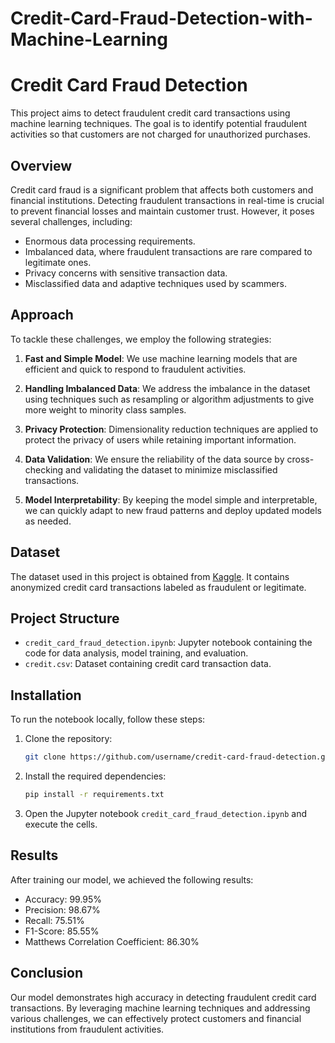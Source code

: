 # Credit-Card-Fraud-Detection-with-Machine-Learning
# Credit Card Fraud Detection

This project aims to detect fraudulent credit card transactions using machine learning techniques. The goal is to identify potential fraudulent activities so that customers are not charged for unauthorized purchases.

## Overview

Credit card fraud is a significant problem that affects both customers and financial institutions. Detecting fraudulent transactions in real-time is crucial to prevent financial losses and maintain customer trust. However, it poses several challenges, including:

- Enormous data processing requirements.
- Imbalanced data, where fraudulent transactions are rare compared to legitimate ones.
- Privacy concerns with sensitive transaction data.
- Misclassified data and adaptive techniques used by scammers.

## Approach

To tackle these challenges, we employ the following strategies:

1. **Fast and Simple Model**: We use machine learning models that are efficient and quick to respond to fraudulent activities.

2. **Handling Imbalanced Data**: We address the imbalance in the dataset using techniques such as resampling or algorithm adjustments to give more weight to minority class samples.

3. **Privacy Protection**: Dimensionality reduction techniques are applied to protect the privacy of users while retaining important information.

4. **Data Validation**: We ensure the reliability of the data source by cross-checking and validating the dataset to minimize misclassified transactions.

5. **Model Interpretability**: By keeping the model simple and interpretable, we can quickly adapt to new fraud patterns and deploy updated models as needed.

## Dataset

The dataset used in this project is obtained from [Kaggle](https://www.kaggle.com/mlg-ulb/creditcardfraud). It contains anonymized credit card transactions labeled as fraudulent or legitimate.

## Project Structure

- `credit_card_fraud_detection.ipynb`: Jupyter notebook containing the code for data analysis, model training, and evaluation.
- `credit.csv`: Dataset containing credit card transaction data.

## Installation

To run the notebook locally, follow these steps:

1. Clone the repository:

   ```bash
   git clone https://github.com/username/credit-card-fraud-detection.git
   ```

2. Install the required dependencies:

   ```bash
   pip install -r requirements.txt
   ```

3. Open the Jupyter notebook `credit_card_fraud_detection.ipynb` and execute the cells.

## Results

After training our model, we achieved the following results:

- Accuracy: 99.95%
- Precision: 98.67%
- Recall: 75.51%
- F1-Score: 85.55%
- Matthews Correlation Coefficient: 86.30%

## Conclusion

Our model demonstrates high accuracy in detecting fraudulent credit card transactions. By leveraging machine learning techniques and addressing various challenges, we can effectively protect customers and financial institutions from fraudulent activities.
